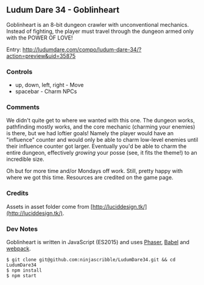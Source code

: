 ## Ludum Dare 34 - Goblinheart

Goblinheart is an 8-bit dungeon crawler with unconventional mechanics. Instead of fighting, the player must travel through the dungeon armed only with the POWER OF LOVE!

Entry: http://ludumdare.com/compo/ludum-dare-34/?action=preview&uid=35875

### Controls
* up, down, left, right - Move
* spacebar - Charm NPCs

### Comments
We didn't quite get to where we wanted with this one. The dungeon works, pathfinding mostly works, and the core mechanic (charming your enemies) is there, but we had loftier goals! Namely the player would have an "influence" counter and would only be able to charm low-level enemies until their influence counter got larger. Eventually you'd be able to charm the entire dungeon, effectively <em>growing</em> your posse (see, it fits the theme!) to an incredible size.

Oh but for more time and/or Mondays off work. Still, pretty happy with where we got this time. Resources are credited on the game page.

### Credits
Assets in asset folder come from [http://luciddesign.tk/](http://luciddesign.tk/).

### Dev Notes
Goblinheart is written in JavaScript (ES2015) and uses [Phaser](http://phaser.io/), [Babel](https://babeljs.io/) and [webpack](https://webpack.github.io/).
```
$ git clone git@github.com:ninjascribble/LudumDare34.git && cd LudumDare34
$ npm install
$ npm start
```
